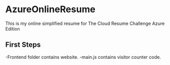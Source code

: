 # AzureOnlineResume
This is my online simplified resume for The Cloud Resume Challenge Azure Edition

## First Steps

-Frontend folder contains website.
-main.js contains visitor counter code.